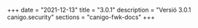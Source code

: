 +++
date        = "2021-12-13"
title       = "3.0.1"
description = "Versió 3.0.1 canigo.security"
sections    = "canigo-fwk-docs"
+++